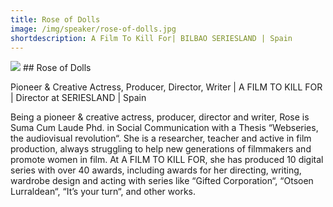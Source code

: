```yaml
---
title: Rose of Dolls
image: /img/speaker/rose-of-dolls.jpg
shortdescription: A Film To Kill For| BILBAO SERIESLAND | Spain
---
```

<img src="/img/speaker/rose-of-dolls.jpg">
## Rose of Dolls

Pioneer & Creative Actress, Producer, Director, Writer | A FILM TO KILL FOR | Director at SERIESLAND | Spain

Being a pioneer & creative actress, producer, director and writer, Rose is Suma Cum Laude Phd. in Social Communication with a Thesis “Webseries, the audiovisual revolution“. She is a researcher, teacher and active in film production, always struggling to help new generations of filmmakers and promote women in film. At A FILM TO KILL FOR, she has produced 10 digital series with over 40 awards, including awards for her directing, writing, wardrobe design and acting with series like “Gifted Corporation“, “Otsoen Lurraldean“, “It’s your turn“, and other works.

